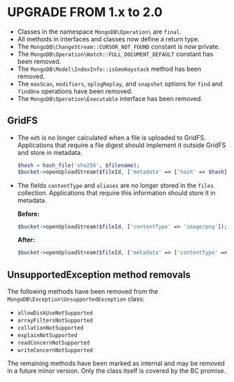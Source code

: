 UPGRADE FROM 1.x to 2.0
========================

 * Classes in the namespace `MongoDB\Operation\` are `final`.
 * All methods in interfaces and classes now define a return type.
 * The `MongoDB\ChangeStream::CURSOR_NOT_FOUND` constant is now private.
 * The `MongoDB\Operation\Watch::FULL_DOCUMENT_DEFAULT` constant has been
   removed.
 * The `MongoDB\Model\IndexInfo::isGeoHaystack` method has been removed.
 * The `maxScan`, `modifiers`, `oplogReplay`, and `snapshot` options for `find`
   and `findOne` operations have been removed.
 * The `MongoDB\Operation\Executable` interface has been removed.

GridFS
------

 * The `md5` is no longer calculated when a file is uploaded to GridFS.
   Applications that require a file digest should implement it outside GridFS
   and store in metadata.

   ```php
   $hash = hash_file('sha256', $filename);
   $bucket->openUploadStream($fileId, ['metadata' => ['hash' => $hash]]);
   ```

 * The fields `contentType` and `aliases` are no longer stored in the `files`
   collection. Applications that require this information should store it in
   metadata.

   **Before:**
   ```php
   $bucket->openUploadStream($fileId, ['contentType' => 'image/png']);
   ```

   **After:**
   ```php
   $bucket->openUploadStream($fileId, ['metadata' => ['contentType' => 'image/png']]);
   ```

UnsupportedException method removals
------------------------------------

The following methods have been removed from the
`MongoDB\Exception\UnsupportedException` class:
 * `allowDiskUseNotSupported`
 * `arrayFiltersNotSupported`
 * `collationNotSupported`
 * `explainNotSupported`
 * `readConcernNotSupported`
 * `writeConcernNotSupported`

The remaining methods have been marked as internal and may be removed in a
future minor version. Only the class itself is covered by the BC promise.
